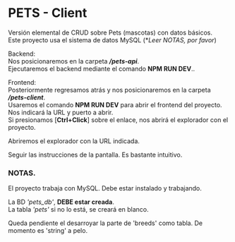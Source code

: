 # PETS - Client

Versión elemental de CRUD sobre Pets (mascotas) con datos básicos.  
Este proyecto usa el sistema de datos MySQL (**Leer NOTAS, por favor*)

Backend:  
Nos posicionaremos en la carpeta ***/pets-api***.  
Ejecutaremos el backend mediante el comando **NPM RUN DEV**..

Frontend:  
Posteriormente regresamos atrás y nos posicionaremos en la carpeta ***/pets-client***.  
Usaremos el comando **NPM RUN DEV** para abrir el frontend del proyecto.  
Nos indicará la URL y puerto a abrir.  
Si presionamos [**Ctrl+Click**] sobre el enlace, nos abrirá el explorador con el proyecto.

Abriremos el explorador con la URL indicada.

Seguir las instrucciones de la pantalla. Es bastante intuitivo.



### NOTAS.

El proyecto trabaja con MySQL. Debe estar instalado y trabajando.

La BD *'pets_db'*, **DEBE estar creada**.  
La tabla *'pets'* si no lo está, se creará en blanco.

Queda pendiente el desarroyar la parte de 'breeds' como tabla. De momento es 'string' a pelo.
